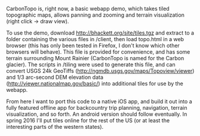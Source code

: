 
CarbonTopo is, right now, a basic webapp demo, which takes tiled topographic maps, allows panning and zooming and terrain visualization (right click -> draw view).

To use the demo, download http://bhackett.org/site/tiles.tgz and extract to a folder containing the various files in /client, then load topo.html in a web browser (this has only been tested in Firefox, I don't know which other browsers will behave).  This file is provided for convenience, and has some terrain surrounding Mount Rainier (CarbonTopo is named for the Carbon glacier).  The scripts in /tiling were used to generate this file, and can convert USGS 24k GeoTiffs (http://ngmdb.usgs.gov/maps/Topoview/viewer) and 1/3 arc-second DEM elevation data (http://viewer.nationalmap.gov/basic/) into additional tiles for use by the webapp.

From here I want to port this code to a native iOS app, and build it out into a fully featured offline app for backcountry trip planning, navigation, terrain visualization, and so forth.  An android version should follow eventually.  In spring 2016 I'll put tiles online for the rest of the US (or at least the interesting parts of the western states).
